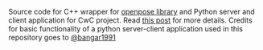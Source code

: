 
Source code for C++ wrapper for [openpose library](https://github.com/CMU-Perceptual-Computing-Lab/openpose) and Python server and client application for CwC project.
Read [this post](https://gurumulay.github.io/vision/vision-2/) for more details.
Credits for basic functionality of a python server-client application used in this repository goes to [@bangar1991](https://github.com/bangar1991)
